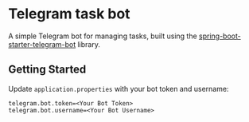 # Telegram task bot

A simple Telegram bot for managing tasks, built using
the [spring-boot-starter-telegram-bot](https://github.com/pbalandin/spring-boot-starter-telegram-bot) library.

## Getting Started

Update `application.properties` with your bot token and username:

```properties
telegram.bot.token=<Your Bot Token>
telegram.bot.username=<Your Bot Username>
```


